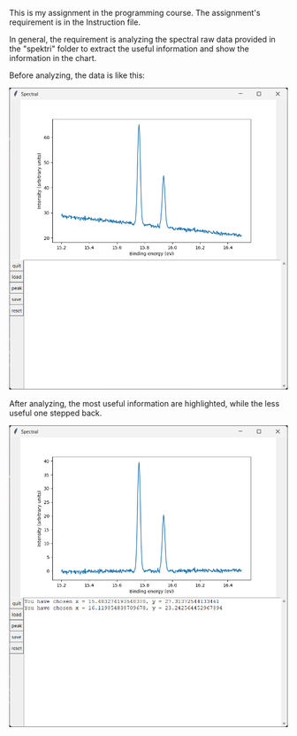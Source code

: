 This is my assignment in the programming course. The assignment's requirement is in the Instruction file.

In general, the requirement is analyzing the spectral raw data provided in the "spektri" folder to extract the useful information and show the information in the chart.

Before analyzing, the data is like this: 

![spectral graph before analyzing](./Before.jpg)

After analyzing, the most useful information are highlighted, while the less useful one stepped back.

![spectral graph after analyzing](./After.jpg)

